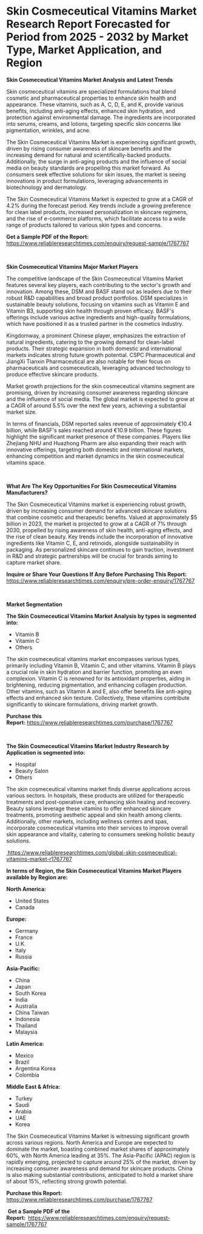 <p><h1>Skin Cosmeceutical Vitamins Market Research Report Forecasted for Period from 2025 -  2032 by Market Type, Market Application, and Region</h1></p><p><strong>Skin Cosmeceutical Vitamins Market Analysis and Latest Trends</strong></p>
<p><p>Skin cosmeceutical vitamins are specialized formulations that blend cosmetic and pharmaceutical properties to enhance skin health and appearance. These vitamins, such as A, C, D, E, and K, provide various benefits, including anti-aging effects, enhanced skin hydration, and protection against environmental damage. The ingredients are incorporated into serums, creams, and lotions, targeting specific skin concerns like pigmentation, wrinkles, and acne.</p><p>The Skin Cosmeceutical Vitamins Market is experiencing significant growth, driven by rising consumer awareness of skincare benefits and the increasing demand for natural and scientifically-backed products. Additionally, the surge in anti-aging products and the influence of social media on beauty standards are propelling this market forward. As consumers seek effective solutions for skin issues, the market is seeing innovations in product formulations, leveraging advancements in biotechnology and dermatology.</p><p>The Skin Cosmeceutical Vitamins Market is expected to grow at a CAGR of 4.2% during the forecast period. Key trends include a growing preference for clean label products, increased personalization in skincare regimens, and the rise of e-commerce platforms, which facilitate access to a wide range of products tailored to various skin types and concerns.</p></p>
<p><strong>Get a Sample PDF of the Report:&nbsp;</strong> <a href="https://www.reliableresearchtimes.com/enquiry/request-sample/1767767?utm_campaign=3528&utm_medium=2&utm_source=Github&utm_content=ia&utm_term=19042025&utm_id=skin-cosmeceutical-vitamins">https://www.reliableresearchtimes.com/enquiry/request-sample/1767767</a></p>
<p>&nbsp;</p>
<p><strong>Skin Cosmeceutical Vitamins Major Market Players</strong></p>
<p><p>The competitive landscape of the Skin Cosmeceutical Vitamins Market features several key players, each contributing to the sector's growth and innovation. Among these, DSM and BASF stand out as leaders due to their robust R&D capabilities and broad product portfolios. DSM specializes in sustainable beauty solutions, focusing on vitamins such as Vitamin E and Vitamin B3, supporting skin health through proven efficacy. BASF's offerings include various active ingredients and high-quality formulations, which have positioned it as a trusted partner in the cosmetics industry.</p><p>Kingdomway, a prominent Chinese player, emphasizes the extraction of natural ingredients, catering to the growing demand for clean-label products. Their strategic expansion in both domestic and international markets indicates strong future growth potential. CSPC Pharmaceutical and JiangXi Tianxin Pharmaceutical are also notable for their focus on pharmaceuticals and cosmeceuticals, leveraging advanced technology to produce effective skincare products.</p><p>Market growth projections for the skin cosmeceutical vitamins segment are promising, driven by increasing consumer awareness regarding skincare and the influence of social media. The global market is expected to grow at a CAGR of around 5.5% over the next few years, achieving a substantial market size.</p><p>In terms of financials, DSM reported sales revenue of approximately €10.4 billion, while BASF's sales reached around €10.9 billion. These figures highlight the significant market presence of these companies. Players like Zhejiang NHU and Huazhong Pharm are also expanding their reach with innovative offerings, targeting both domestic and international markets, enhancing competition and market dynamics in the skin cosmeceutical vitamins space.</p></p>
<p>&nbsp;</p>
<p><strong>What Are The Key Opportunities For Skin Cosmeceutical Vitamins Manufacturers?</strong></p>
<p><p>The Skin Cosmeceutical Vitamins market is experiencing robust growth, driven by increasing consumer demand for advanced skincare solutions that combine cosmetic and therapeutic benefits. Valued at approximately $5 billion in 2023, the market is projected to grow at a CAGR of 7% through 2030, propelled by rising awareness of skin health, anti-aging effects, and the rise of clean beauty. Key trends include the incorporation of innovative ingredients like Vitamin C, E, and retinoids, alongside sustainability in packaging. As personalized skincare continues to gain traction, investment in R&D and strategic partnerships will be crucial for brands aiming to capture market share.</p></p>
<p><strong>Inquire or Share Your Questions If Any Before Purchasing This Report:</strong> <a href="https://www.reliableresearchtimes.com/enquiry/pre-order-enquiry/1767767?utm_campaign=3528&utm_medium=2&utm_source=Github&utm_content=ia&utm_term=19042025&utm_id=skin-cosmeceutical-vitamins">https://www.reliableresearchtimes.com/enquiry/pre-order-enquiry/1767767</a></p>
<p>&nbsp;</p>
<p><strong>Market Segmentation</strong></p>
<p><strong>The Skin Cosmeceutical Vitamins Market Analysis by types is segmented into:</strong></p>
<p><ul><li>Vitamin B</li><li>Vitamin C</li><li>Others</li></ul></p>
<p><p>The skin cosmeceutical vitamins market encompasses various types, primarily including Vitamin B, Vitamin C, and other vitamins. Vitamin B plays a crucial role in skin hydration and barrier function, promoting an even complexion. Vitamin C is renowned for its antioxidant properties, aiding in brightening, reducing pigmentation, and enhancing collagen production. Other vitamins, such as Vitamin A and E, also offer benefits like anti-aging effects and enhanced skin texture. Collectively, these vitamins contribute significantly to skincare formulations, driving market growth.</p></p>
<p><strong>Purchase this Report:&nbsp;</strong><a href="https://www.reliableresearchtimes.com/purchase/1767767?utm_campaign=3528&utm_medium=2&utm_source=Github&utm_content=ia&utm_term=19042025&utm_id=skin-cosmeceutical-vitamins">https://www.reliableresearchtimes.com/purchase/1767767</a></p>
<p>&nbsp;</p>
<p><strong>The Skin Cosmeceutical Vitamins Market Industry Research by Application is segmented into:</strong></p>
<p><ul><li>Hospital</li><li>Beauty Salon</li><li>Others</li></ul></p>
<p><p>The skin cosmeceutical vitamins market finds diverse applications across various sectors. In hospitals, these products are utilized for therapeutic treatments and post-operative care, enhancing skin healing and recovery. Beauty salons leverage these vitamins to offer enhanced skincare treatments, promoting aesthetic appeal and skin health among clients. Additionally, other markets, including wellness centers and spas, incorporate cosmeceutical vitamins into their services to improve overall skin appearance and vitality, catering to consumers seeking holistic beauty solutions.</p></p>
<p><a href="https://www.reliableresearchtimes.com/global-skin-cosmeceutical-vitamins-market-r1767767?utm_campaign=3528&utm_medium=2&utm_source=Github&utm_content=ia&utm_term=19042025&utm_id=skin-cosmeceutical-vitamins">&nbsp;https://www.reliableresearchtimes.com/global-skin-cosmeceutical-vitamins-market-r1767767</a></p>
<p><strong>In terms of Region, the Skin Cosmeceutical Vitamins Market Players available by Region are:</strong></p>
<p>
    <p> <strong> North America: </strong>
        <ul>
            <li>United States</li>
            <li>Canada</li>
        </ul>
        </p> 
    <p> <strong> Europe: </strong>
        <ul>
            <li>Germany</li>
            <li>France</li>
            <li>U.K.</li>
            <li>Italy</li>
            <li>Russia</li>
        </ul>
        </p> 
    <p> <strong> Asia-Pacific: </strong>
        <ul>
            <li>China</li>
            <li>Japan</li>
            <li>South Korea</li>
            <li>India</li>
            <li>Australia</li>
            <li>China Taiwan</li>
            <li>Indonesia</li>
            <li>Thailand</li>
            <li>Malaysia</li>
        </ul>
        </p> 
    <p> <strong> Latin America: </strong>
        <ul>
            <li>Mexico</li>
            <li>Brazil</li>
            <li>Argentina Korea</li>
            <li>Colombia</li>
        </ul>
        </p> 
    <p> <strong> Middle East & Africa: </strong>
        <ul>
            <li>Turkey</li>
            <li>Saudi</li>
            <li>Arabia</li>
            <li>UAE</li>
            <li>Korea</li>
        </ul>
    </p>
    </p>
<p><p>The Skin Cosmeceutical Vitamins Market is witnessing significant growth across various regions. North America and Europe are expected to dominate the market, boasting combined market shares of approximately 60%, with North America leading at 35%. The Asia-Pacific (APAC) region is rapidly emerging, projected to capture around 25% of the market, driven by increasing consumer awareness and demand for skincare products. China is also making substantial contributions, anticipated to hold a market share of about 15%, reflecting strong growth potential.</p></p>
<p><strong>Purchase this Report: </strong><a href="https://www.reliableresearchtimes.com/purchase/1767767?utm_campaign=3528&utm_medium=2&utm_source=Github&utm_content=ia&utm_term=19042025&utm_id=skin-cosmeceutical-vitamins">https://www.reliableresearchtimes.com/purchase/1767767</a></p>
<p>&nbsp;<strong>Get a Sample PDF of the Report:&nbsp;&nbsp;</strong><a href="https://www.reliableresearchtimes.com/enquiry/request-sample/1767767?utm_campaign=3528&utm_medium=2&utm_source=Github&utm_content=ia&utm_term=19042025&utm_id=skin-cosmeceutical-vitamins">https://www.reliableresearchtimes.com/enquiry/request-sample/1767767</a></p>
<p><strong></strong></p>
<p><p></p><p></p><p></p></p>